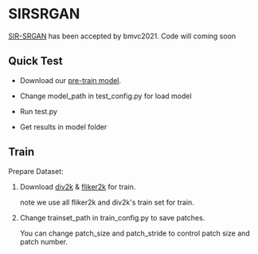 # SIRSRGAN
[SIR-SRGAN]() has been accepted by bmvc2021.
Code will coming soon

## Quick Test
* Download our [pre-train model]().
- Change model_path in test_config.py for load model 
* Run test.py
- Get results in model folder


## Train
Prepare Dataset:
  1. Download [div2k]() & [fliker2k]() for train.
  
     note we use all fliker2k and div2k's train set for train.
  2. Change trainset_path in train_config.py to save patches.
  
     You can change patch_size and patch_stride to control patch size and patch number.
